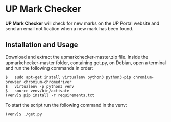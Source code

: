 UP Mark Checker
============
__UP Mark Checker__ will check for new marks on the UP Portal website and send an email notification when a new mark has been found.


Installation and Usage
-------------------------------------
Download and extract the upmarkchecker-master.zip file.  Inside the upmarkchecker-master folder, containing get.py, on Debian, open a terminal and run the following commands in order:
```shell
$	sudo apt-get install virtualenv python3 python3-pip chromium-browser chromium-chromedriver
$	virtualenv -p python3 venv
$	source venv/bin/activate
(venv)$	pip install -r requirements.txt
```

To start the script run the following command in the venv:
```shell
(venv)$	./get.py
```

